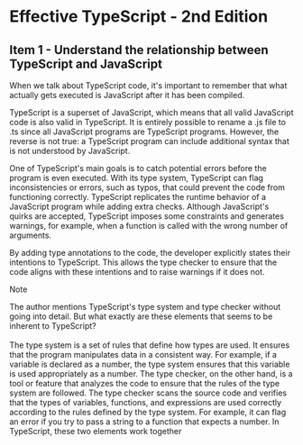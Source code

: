 # Effective TypeScript - 2nd Edition
## Item 1 - Understand the relationship between TypeScript and JavaScript

When we talk about TypeScript code, it's important to remember that what actually gets executed is JavaScript after it has been compiled.

TypeScript is a superset of JavaScript, which means that all valid JavaScript code is also valid in TypeScript. It is entirely possible to rename a .js file to .ts since all JavaScript programs are TypeScript programs. However, the reverse is not true: a TypeScript program can include additional syntax that is not understood by JavaScript.

One of TypeScript's main goals is to catch potential errors before the program is even executed. With its type system, TypeScript can flag inconsistencies or errors, such as typos, that could prevent the code from functioning correctly. TypeScript replicates the runtime behavior of a JavaScript program while adding extra checks. Although JavaScript's quirks are accepted, TypeScript imposes some constraints and generates warnings, for example, when a function is called with the wrong number of arguments.

By adding type annotations to the code, the developer explicitly states their intentions to TypeScript. This allows the type checker to ensure that the code aligns with these intentions and to raise warnings if it does not.

> [!NOTE]  
> The author mentions TypeScript's type system and type checker without going into detail. But what exactly are these elements that seems to be inherent to TypeScript? <br><br>The type system is a set of rules that define how types are used. It ensures that the program manipulates data in a consistent way. For example, if a variable is declared as a number, the type system ensures that this variable is used appropriately as a number. The type checker, on the other hand, is a tool or feature that analyzes the code to ensure that the rules of the type system are followed. The type checker scans the source code and verifies that the types of variables, functions, and expressions are used correctly according to the rules defined by the type system. For example, it can flag an error if you try to pass a string to a function that expects a number. In TypeScript, these two elements work together
```